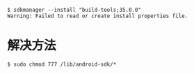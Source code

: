 ```
$ sdkmanager --install "build-tools;35.0.0"
Warning: Failed to read or create install properties file.
```

# 解决方法

```
$ sudo chmod 777 /lib/android-sdk/*
```
